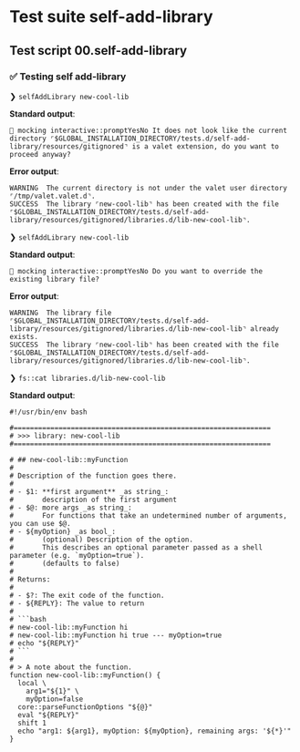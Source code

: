 # Test suite self-add-library

## Test script 00.self-add-library

### ✅ Testing self add-library

❯ `selfAddLibrary new-cool-lib`

**Standard output**:

```text
🙈 mocking interactive::promptYesNo It does not look like the current directory ⌜$GLOBAL_INSTALLATION_DIRECTORY/tests.d/self-add-library/resources/gitignored⌝ is a valet extension, do you want to proceed anyway?
```

**Error output**:

```text
WARNING  The current directory is not under the valet user directory ⌜/tmp/valet.valet.d⌝.
SUCCESS  The library ⌜new-cool-lib⌝ has been created with the file ⌜$GLOBAL_INSTALLATION_DIRECTORY/tests.d/self-add-library/resources/gitignored/libraries.d/lib-new-cool-lib⌝.
```

❯ `selfAddLibrary new-cool-lib`

**Standard output**:

```text
🙈 mocking interactive::promptYesNo Do you want to override the existing library file?
```

**Error output**:

```text
WARNING  The library file ⌜$GLOBAL_INSTALLATION_DIRECTORY/tests.d/self-add-library/resources/gitignored/libraries.d/lib-new-cool-lib⌝ already exists.
SUCCESS  The library ⌜new-cool-lib⌝ has been created with the file ⌜$GLOBAL_INSTALLATION_DIRECTORY/tests.d/self-add-library/resources/gitignored/libraries.d/lib-new-cool-lib⌝.
```

❯ `fs::cat libraries.d/lib-new-cool-lib`

**Standard output**:

```text
#!/usr/bin/env bash

#===============================================================
# >>> library: new-cool-lib
#===============================================================

# ## new-cool-lib::myFunction
#
# Description of the function goes there.
#
# - $1: **first argument** _as string_:
#       description of the first argument
# - $@: more args _as string_:
#       For functions that take an undetermined number of arguments, you can use $@.
# - ${myOption} _as bool_:
#       (optional) Description of the option.
#       This describes an optional parameter passed as a shell parameter (e.g. `myOption=true`).
#       (defaults to false)
#
# Returns:
#
# - $?: The exit code of the function.
# - ${REPLY}: The value to return
#
# ```bash
# new-cool-lib::myFunction hi
# new-cool-lib::myFunction hi true --- myOption=true
# echo "${REPLY}"
# ```
#
# > A note about the function.
function new-cool-lib::myFunction() {
  local \
    arg1="${1}" \
    myOption=false
  core::parseFunctionOptions "${@}"
  eval "${REPLY}"
  shift 1
  echo "arg1: ${arg1}, myOption: ${myOption}, remaining args: '${*}'"
}
```

